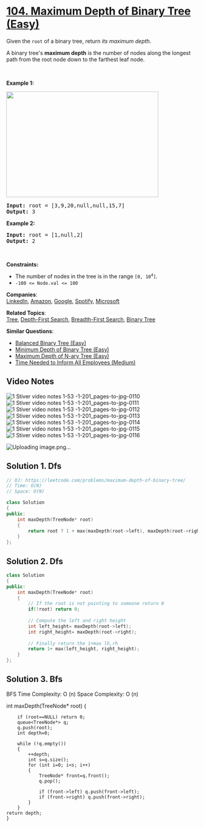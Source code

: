 # [104. Maximum Depth of Binary Tree (Easy)](https://leetcode.com/problems/maximum-depth-of-binary-tree/)

<p>Given the <code>root</code> of a binary tree, return <em>its maximum depth</em>.</p>

<p>A binary tree's <strong>maximum depth</strong>&nbsp;is the number of nodes along the longest path from the root node down to the farthest leaf node.</p>

<p>&nbsp;</p>
<p><strong>Example 1:</strong></p>
<img alt="" src="https://assets.leetcode.com/uploads/2020/11/26/tmp-tree.jpg" style="width: 400px; height: 277px;">
<pre><strong>Input:</strong> root = [3,9,20,null,null,15,7]
<strong>Output:</strong> 3
</pre>

<p><strong>Example 2:</strong></p>

<pre><strong>Input:</strong> root = [1,null,2]
<strong>Output:</strong> 2
</pre>

<p>&nbsp;</p>
<p><strong>Constraints:</strong></p>

<ul>
	<li>The number of nodes in the tree is in the range <code>[0, 10<sup>4</sup>]</code>.</li>
	<li><code>-100 &lt;= Node.val &lt;= 100</code></li>
</ul>


**Companies**:  
[LinkedIn](https://leetcode.com/company/linkedin), [Amazon](https://leetcode.com/company/amazon), [Google](https://leetcode.com/company/google), [Spotify](https://leetcode.com/company/spotify), [Microsoft](https://leetcode.com/company/microsoft)

**Related Topics**:  
[Tree](https://leetcode.com/tag/tree/), [Depth-First Search](https://leetcode.com/tag/depth-first-search/), [Breadth-First Search](https://leetcode.com/tag/breadth-first-search/), [Binary Tree](https://leetcode.com/tag/binary-tree/)

**Similar Questions**:
* [Balanced Binary Tree (Easy)](https://leetcode.com/problems/balanced-binary-tree/)
* [Minimum Depth of Binary Tree (Easy)](https://leetcode.com/problems/minimum-depth-of-binary-tree/)
* [Maximum Depth of N-ary Tree (Easy)](https://leetcode.com/problems/maximum-depth-of-n-ary-tree/)
* [Time Needed to Inform All Employees (Medium)](https://leetcode.com/problems/time-needed-to-inform-all-employees/)

## Video Notes

![1  Stiver video notes  1-53 -1-201_pages-to-jpg-0110](https://user-images.githubusercontent.com/37560890/170274974-5915ed4d-9558-4104-b493-02948c37ae56.jpg)
![1  Stiver video notes  1-53 -1-201_pages-to-jpg-0111](https://user-images.githubusercontent.com/37560890/170274995-11cd0bef-4752-4303-b9bf-e909bed9b954.jpg)
![1  Stiver video notes  1-53 -1-201_pages-to-jpg-0112](https://user-images.githubusercontent.com/37560890/170275008-a91bbd83-8c96-4a23-bdd6-9f1e35214e39.jpg)
![1  Stiver video notes  1-53 -1-201_pages-to-jpg-0113](https://user-images.githubusercontent.com/37560890/170275019-c453874f-672c-4543-9f74-5e1ac3f8cef5.jpg)
![1  Stiver video notes  1-53 -1-201_pages-to-jpg-0114](https://user-images.githubusercontent.com/37560890/170275028-5128c98d-5814-4918-98e9-c6e9c06facf4.jpg)
![1  Stiver video notes  1-53 -1-201_pages-to-jpg-0115](https://user-images.githubusercontent.com/37560890/170275041-e600f590-07ae-4390-8da7-ec92b0ca679f.jpg)
![1  Stiver video notes  1-53 -1-201_pages-to-jpg-0116](https://user-images.githubusercontent.com/37560890/170275062-6a0f16ac-7f40-4cb2-9a42-bf55d1887d6d.jpg)

![Uploading image.png…]()


## Solution 1. Dfs

```cpp
// OJ: https://leetcode.com/problems/maximum-depth-of-binary-tree/
// Time: O(N)
// Space: O(N)

class Solution
{
public:
    int maxDepth(TreeNode* root) 
    {
        return root ? 1 + max(maxDepth(root->left), maxDepth(root->right)) : 0;
    }
};
```


## Solution 2. Dfs

```cpp
class Solution 
{
public:
    int maxDepth(TreeNode* root) 
    {
        // If the root is not pointing to someone return 0
        if(!root) return 0;
        
        // Compute the left and right height
        int left_height= maxDepth(root->left);
        int right_height= maxDepth(root->right);
        
        // Finally return the 1+max lh,rh
        return 1+ max(left_height, right_height);
    }
};
```

## Solution 3. Bfs

BFS
Time Complexity: O (n)
Space Complexity: O (n)

int maxDepth(TreeNode* root) 
{
    
        if (root==NULL) return 0; 
        queue<TreeNode*> q;
        q.push(root);
        int depth=0;
        
        while (!q.empty()) 
        {
            ++depth;
            int s=q.size();
            for (int i=0; i<s; i++) 
            {
                TreeNode* front=q.front();
                q.pop();
                
                if (front->left) q.push(front->left);
                if (front->right) q.push(front->right);
            }
        }
    return depth;
    }
